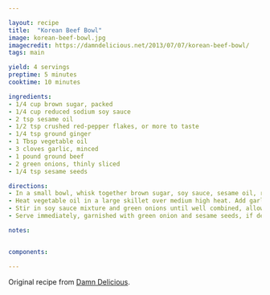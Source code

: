 ```yaml
---

layout: recipe
title:  "Korean Beef Bowl"
image: korean-beef-bowl.jpg
imagecredit: https://damndelicious.net/2013/07/07/korean-beef-bowl/
tags: main

yield: 4 servings
preptime: 5 minutes
cooktime: 10 minutes

ingredients:
- 1/4 cup brown sugar, packed
- 1/4 cup reduced sodium soy sauce
- 2 tsp sesame oil
- 1/2 tsp crushed red-pepper flakes, or more to taste
- 1/4 tsp ground ginger
- 1 Tbsp vegetable oil
- 3 cloves garlic, minced
- 1 pound ground beef
- 2 green onions, thinly sliced
- 1/4 tsp sesame seeds

directions:
- In a small bowl, whisk together brown sugar, soy sauce, sesame oil, red pepper flakes and ginger.
- Heat vegetable oil in a large skillet over medium high heat. Add garlic and cook, stirring constantly, until fragrant, about 1 minute. Add ground beef and cook until browned, about 3-5 minutes, making sure to crumble the beef as it cooks; drain excess fat.
- Stir in soy sauce mixture and green onions until well combined, allowing to simmer until heated through, about 2 minutes.
- Serve immediately, garnished with green onion and sesame seeds, if desired.

notes: 


components:

---
```


Original recipe from [Damn Delicious](https://damndelicious.net/2013/07/07/korean-beef-bowl/).